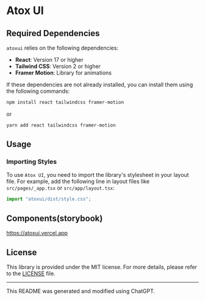 # Atox UI

## Required Dependencies

`atoxui` relies on the following dependencies:

- **React**: Version 17 or higher
- **Tailwind CSS**: Version 2 or higher
- **Framer Motion**: Library for animations

If these dependencies are not already installed, you can install them using the following commands:

```bash
npm install react tailwindcss framer-motion
```

or

```bash
yarn add react tailwindcss framer-motion
```

## Usage

### Importing Styles

To use `Atox UI`, you need to import the library's stylesheet in your layout file. For example, add the following line in layout files like `src/pages/_app.tsx` or `src/app/layout.tsx`:

```typescript
import "atoxui/dist/style.css";
```

## Components(storybook)
https://atoxui.vercel.app

## License

This library is provided under the MIT license. For more details, please refer to the [LICENSE](LICENSE) file.

---

This README was generated and modified using ChatGPT.

